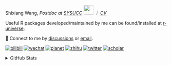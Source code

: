 
<p>Shixiang Wang, <em>Postdoc at <a href="https://sysucc.org.cn/">SYSUCC</a> <img src="https://media.giphy.com/media/WUlplcMpOCEmTGBtBW/giphy.gif" width="30">  ｜ <a href="https://shixiangwang.github.io/cv-shixiang/">CV</a>
</em></p>

Useful R packages developed/maintained by me can be found/installed at [r-universe](https://shixiangwang.r-universe.dev/).

💬 Connect to me by
[discussions](https://github.com/ShixiangWang/self-study/discussions) or [email](mailto:shixiang1994wang@gmail.com). 

[![bilibili](https://img.shields.io/badge/王诗翔-B站-yellow)](https://space.bilibili.com/11553374) [![wechat](https://img.shields.io/badge/王诗翔-微信公众号-important)](https://shixiangwang.github.io/home/logo/qrcode.jpg) [![planet](https://img.shields.io/badge/王诗翔-知识星球-blueviolet)](https://t.zsxq.com/rBqbIei)  [![zhihu](https://img.shields.io/badge/王诗翔-知乎-blue)](https://www.zhihu.com/people/shixiangwang) [![twitter](https://img.shields.io/badge/WangShxiang-twitter-ff69b4)](https://twitter.com/WangShxiang) [![scholar](https://img.shields.io/badge/ShixiangWang-Scholar-00ffff)](https://scholar.google.com/citations?user=FvNp0NkAAAAJ) 

<details>
 
<summary>GitHub Stats</summary>


<!--START_SECTION:waka-->
**🐱 My GitHub Data** 

> 📦 5.0 MB Used in GitHub's Storage 
 > 
> 🚫 Not Opted to Hire
 > 
> 📜 92 Public Repositories 
 > 
> 🔑 28 Private Repositories 
 > 
**I'm an Early 🐤** 

```text
🌞 Morning                2150 commits        ████░░░░░░░░░░░░░░░░░░░░░   15.88 % 
🌆 Daytime                5544 commits        ██████████░░░░░░░░░░░░░░░   40.96 % 
🌃 Evening                4981 commits        █████████░░░░░░░░░░░░░░░░   36.80 % 
🌙 Night                  861 commits         ██░░░░░░░░░░░░░░░░░░░░░░░   06.36 % 
```
📅 **I'm Most Productive on Wednesday** 

```text
Monday                   2061 commits        ████░░░░░░░░░░░░░░░░░░░░░   15.23 % 
Tuesday                  2425 commits        ████░░░░░░░░░░░░░░░░░░░░░   17.92 % 
Wednesday                2492 commits        █████░░░░░░░░░░░░░░░░░░░░   18.41 % 
Thursday                 2038 commits        ████░░░░░░░░░░░░░░░░░░░░░   15.06 % 
Friday                   2240 commits        ████░░░░░░░░░░░░░░░░░░░░░   16.55 % 
Saturday                 986 commits         ██░░░░░░░░░░░░░░░░░░░░░░░   07.28 % 
Sunday                   1294 commits        ██░░░░░░░░░░░░░░░░░░░░░░░   09.56 % 
```


**I Mostly Code in R** 

```text
R                        85 repos            █████████████░░░░░░░░░░░░   53.80 % 
Shell                    11 repos            ██░░░░░░░░░░░░░░░░░░░░░░░   06.96 % 
JavaScript               8 repos             █░░░░░░░░░░░░░░░░░░░░░░░░   05.06 % 
Jupyter Notebook         5 repos             █░░░░░░░░░░░░░░░░░░░░░░░░   03.16 % 
Rust                     4 repos             █░░░░░░░░░░░░░░░░░░░░░░░░   02.53 % 
```




 Last Updated on 19/04/2024 18:46:59 UTC
<!--END_SECTION:waka-->

> These Readme stats are generated using github action [awesome-readme-stats](https://github.com/anmol098/waka-readme-stats)

-----

**NOTE: Top languages does not indicate my skill level or anything like that. It is just a metric of which languages have been hosted by me on GitHub based on the usage across repositories.**

</details>
